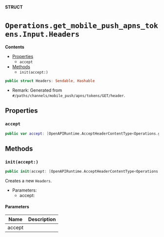 **STRUCT**

# `Operations.get_mobile_push_apns_tokens.Input.Headers`

**Contents**

- [Properties](#properties)
  - `accept`
- [Methods](#methods)
  - `init(accept:)`

```swift
public struct Headers: Sendable, Hashable
```

- Remark: Generated from `#/paths/channels/mobile_push/apns/tokens/GET/header`.

## Properties
### `accept`

```swift
public var accept: [OpenAPIRuntime.AcceptHeaderContentType<Operations.get_mobile_push_apns_tokens.AcceptableContentType>]
```

## Methods
### `init(accept:)`

```swift
public init(accept: [OpenAPIRuntime.AcceptHeaderContentType<Operations.get_mobile_push_apns_tokens.AcceptableContentType>] = .defaultValues())
```

Creates a new `Headers`.

- Parameters:
  - accept:

#### Parameters

| Name | Description |
| ---- | ----------- |
| accept |  |